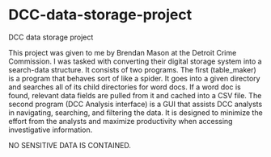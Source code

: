 # DCC-data-storage-project
DCC data storage project

This project was given to me by Brendan Mason at the Detroit Crime Commission. I was tasked with converting their digital storage system into a search-data structure. It consists of two programs. The first (table_maker) is a program that behaves sort of like a spider. It goes into a given directory and searches all of its child directories for word docs. If a word doc is found, relevant data fields are pulled from it and cached into a CSV file.
The second program (DCC Analysis interface) is a GUI that assists DCC analysts in navigating, searching, and filtering the data. It is designed to minimize the effort from the analysts and maximize productivity when accessing investigative information. 

NO SENSITIVE DATA IS CONTAINED.
